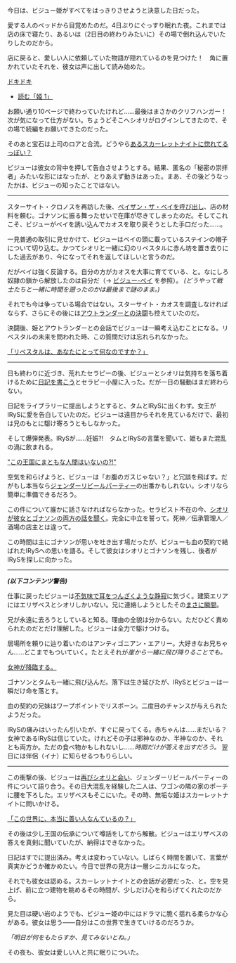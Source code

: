 <!-- title: 古石ビジュー -->
<!-- status: インブレッド -->

今日は、ビジュー姫がすべてをはっきりさせようと決意した日だった。

愛する人のベッドから目覚めたのだ。4日ぶりにぐっすり眠れた夜。これまでは店の床で寝たり、あるいは（2日目の終わりみたいに）その場で倒れ込んでいたりしたのだから。

店に戻ると、愛しい人に依頼していた物語が隠れているのを見つけた！　角に置かれていたそれを、彼女は声に出して読み始めた。

[ドキドキ](#embed:https://youtu.be/AwTYvoyB3Xo?t=515)

- [読む「姫 1」](#text:the-princess-1)

お願い通り10ページで終わっていたけれど……最後はまさかのクリフハンガー！　次が気になって仕方がない。ちょうどそこへシオリがログインしてきたので、その場で続編をお願いできたのだった。

そのあと宝石は上司のロアと合流。どうやら[あるスカーレットナイトに惚れてるっぽい？](https://youtu.be/AwTYvoyB3Xo?t=3401)

ビジューは彼女の背中を押して告白させようとする。結果、匿名の「秘密の崇拝者」みたいな形にはなったが、とりあえず動きはあった。まあ、その後どうなったかは、ビジューの知ったことではない。

---

スターサイト・クロノスを再訪した後、[ペイザン・ザ・ベイを呼び出し](https://youtu.be/AwTYvoyB3Xo?t=7980)、店の材料を頼む。ゴナソンに振る舞ったせいで在庫が尽きてしまったのだ。そしてこれこそ、ビジューがベイを誘い込んでカオスを取り戻そうとした手口だった……。

一見普通の取引に見せかけて、ビジューはベイの頭に載っているステインの帽子について切り込む。かつてシオリと一緒に幻のリベスタルに赤ん坊を置き去りにした過去があり、今になってそれを返してほしいと言うのだ。

だがベイは強く反論する。自分の方がカオスを大事に育てている、と。なにしろ奴隷の鎖から解放したのは自分だ（→ [ビジュー-ベイ](#edge:bae-bijou) を参照）。 _(どうやって戦士たちと一緒に時間を遡ったのかは最後まで謎のまま。)_

それでも今は争っている場合ではない。スターサイト・カオスを調査しなければならず、さらにその後には[アウトランダーとの決闘](#node:outlander)も控えていたのだ。

決闘後、姫とアウトランダーとの会話でビジューは一瞬考え込むことになる。リベスタルの未来を問われた時、この質問だけは忘れられなかった。

[「リベスタルは、あなたにとって何なのですか？」](#embed:https://youtu.be/AwTYvoyB3Xo?t=11473)

---

日も終わりに近づき、荒れたセラピーの後、ビジューとシオリは気持ちを落ち着けるために[日記を書こう](https://youtu.be/AwTYvoyB3Xo?t=19395)とセラピー小屋に入った。だが一日の騒動はまだ終わらない。

日記をライブラリーに提出しようとすると、タムとIRySに出くわす。女王がIRySに愛を告白していたのだ。ビジューは遠目からそれを見ているだけで、最初は兄のもとに駆け寄ろうともしなかった。

そして爆弾発表。IRySが……妊娠?!　タムとIRySの言葉を聞いて、姫もまた混乱の渦に飲まれる。

["この王国にまともな人間はいないの?!"](#embed:https://youtu.be/AwTYvoyB3Xo?t=20720)

空気を和らげようと、ビジューは「お腹のガスじゃない？」と冗談を飛ばす。だがもし本当なら[ジェンダーリビールパーティー](https://youtu.be/AwTYvoyB3Xo?t=20922)の出番かもしれない。シオリなら簡単に準備できるだろう。

この件について誰かに話さなければならなかった。セラピスト不在の今、[シオリが彼女とゴナソンの両方の話を聞く](https://youtu.be/AwTYvoyB3Xo?t=21122)。完全に中立を誓って。死神／伝承管理人／酒場の店主とは違って。

この時間は主にゴナソンが思いを吐き出す場だったが、ビジューも血の契約で結ばれたIRySへの思いを語る。そして彼女はシオリとゴナソンを残し、後者がIRySを探しに向かった。

---

**_(以下コンテンツ警告)_**

仕事に戻ったビジューは[不気味で耳をつんざくような静寂](https://youtu.be/AwTYvoyB3Xo?t=21666)に気づく。建築エリアにはエリザベスとシオリしかいない。兄に連絡しようとしたその[まさに瞬間](https://youtu.be/AwTYvoyB3Xo?t=21724)。

兄が永遠に去ろうとしていると知る。理由の全貌は分からない。ただひどく責められたのだとだけ理解した。ビジューは全力で駆けつける。

居場所を頼りに辿り着いたのはアンティゴニアン・エアリー。大好きなお兄ちゃん……どこまでもついていく。たとえそれが*崖から一緒に飛び降りることでも。*

[女神が降臨する。](#embed:https://youtu.be/AwTYvoyB3Xo?t=21847)

ゴナソンとタムも一緒に飛び込んだ。落下は生き延びたが、IRySとビジューは一瞬だけ命を落とす。

血の契約の兄妹はワープポイントでリスポーン。二度目のチャンスが与えられたようだった。

IRySの痛みはいったん引いたが、すぐに戻ってくる。赤ちゃんは……まだいる？　女神であるIRySは信じていた。けれどその子は邪神なのか、半神なのか、それとも両方か。ただの食べ物かもしれないし……_時間だけが答えを出すだろう。_ 翌日には伴侶（イナ）に知らせるつもりらしい。

---

この衝撃の後、ビジューは[再びシオリと会い](https://youtu.be/AwTYvoyB3Xo?t=22527)、ジェンダーリビールパーティーの件について語り合う。その日大混乱を経験した二人は、ワゴンの隣の家のポーチに腰を下ろした。エリザベスもそこにいた。その時、無垢な姫はスカーレットナイトに問いかける。

[「この世界に、本当に善い人なんているの？」](https://youtu.be/AwTYvoyB3Xo?t=22748)

その後は少し王国の伝承について噂話をしてから解散。ビジューはエリザベスの答えを真剣に聞いていたが、納得はできなかった。

日記はすでに提出済み。考えは変わっていない。しばらく時間を置いて、言葉が真実かどうか確かめたい。今日で世界の見方は一層シニカルになった。

それでも彼女は認める。スカーレットナイトとの会話が必要だった、と。空を見上げ、前に立つ建物を眺めるその時間が、少しだけ心を和らげてくれたのだから。

見た目は硬い岩のようでも、ビジュー姫の中にはドラマに脆く揺れる柔らかな心がある。彼女は思う――自分はこの世界で生きていけるのだろうか。

_「明日が何をもたらすか、見てみないとね。」_

その夜も、彼女は愛しい人と共に眠りについた。
